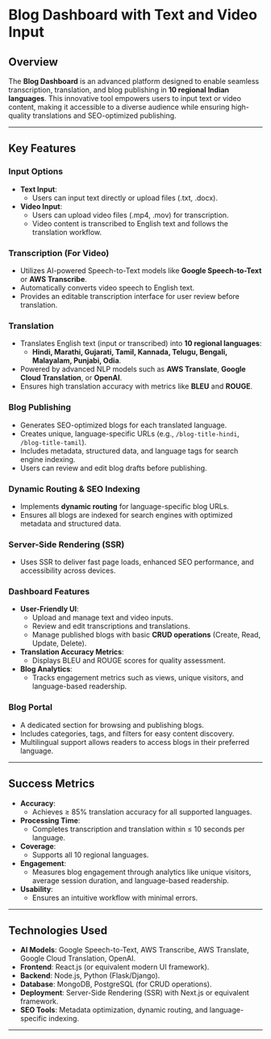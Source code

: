 # Blog Dashboard with Text and Video Input

## Overview

The **Blog Dashboard** is an advanced platform designed to enable seamless transcription, translation, and blog publishing in **10 regional Indian languages**. This innovative tool empowers users to input text or video content, making it accessible to a diverse audience while ensuring high-quality translations and SEO-optimized publishing.

---

## Key Features

### Input Options

- **Text Input**:
  - Users can input text directly or upload files (.txt, .docx).
- **Video Input**:
  - Users can upload video files (.mp4, .mov) for transcription.
  - Video content is transcribed to English text and follows the translation workflow.

### Transcription (For Video)

- Utilizes AI-powered Speech-to-Text models like **Google Speech-to-Text** or **AWS Transcribe**.
- Automatically converts video speech to English text.
- Provides an editable transcription interface for user review before translation.

### Translation

- Translates English text (input or transcribed) into **10 regional languages**:
  - **Hindi, Marathi, Gujarati, Tamil, Kannada, Telugu, Bengali, Malayalam, Punjabi, Odia**.
- Powered by advanced NLP models such as **AWS Translate**, **Google Cloud Translation**, or **OpenAI**.
- Ensures high translation accuracy with metrics like **BLEU** and **ROUGE**.

### Blog Publishing

- Generates SEO-optimized blogs for each translated language.
- Creates unique, language-specific URLs (e.g., `/blog-title-hindi`, `/blog-title-tamil`).
- Includes metadata, structured data, and language tags for search engine indexing.
- Users can review and edit blog drafts before publishing.

### Dynamic Routing & SEO Indexing

- Implements **dynamic routing** for language-specific blog URLs.
- Ensures all blogs are indexed for search engines with optimized metadata and structured data.

### Server-Side Rendering (SSR)

- Uses SSR to deliver fast page loads, enhanced SEO performance, and accessibility across devices.

### Dashboard Features

- **User-Friendly UI**:
  - Upload and manage text and video inputs.
  - Review and edit transcriptions and translations.
  - Manage published blogs with basic **CRUD operations** (Create, Read, Update, Delete).
- **Translation Accuracy Metrics**:
  - Displays BLEU and ROUGE scores for quality assessment.
- **Blog Analytics**:
  - Tracks engagement metrics such as views, unique visitors, and language-based readership.

### Blog Portal

- A dedicated section for browsing and publishing blogs.
- Includes categories, tags, and filters for easy content discovery.
- Multilingual support allows readers to access blogs in their preferred language.

---

## Success Metrics

- **Accuracy**:
  - Achieves ≥ 85% translation accuracy for all supported languages.
- **Processing Time**:
  - Completes transcription and translation within ≤ 10 seconds per language.
- **Coverage**:
  - Supports all 10 regional languages.
- **Engagement**:
  - Measures blog engagement through analytics like unique visitors, average session duration, and language-based readership.
- **Usability**:
  - Ensures an intuitive workflow with minimal errors.

---

## Technologies Used

- **AI Models**: Google Speech-to-Text, AWS Transcribe, AWS Translate, Google Cloud Translation, OpenAI.
- **Frontend**: React.js (or equivalent modern UI framework).
- **Backend**: Node.js, Python (Flask/Django).
- **Database**: MongoDB, PostgreSQL (for CRUD operations).
- **Deployment**: Server-Side Rendering (SSR) with Next.js or equivalent framework.
- **SEO Tools**: Metadata optimization, dynamic routing, and language-specific indexing.

---
